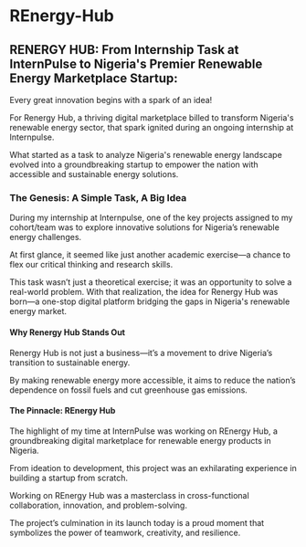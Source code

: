 # REnergy-Hub

## RENERGY HUB: From Internship Task at InternPulse to Nigeria's Premier Renewable Energy Marketplace Startup:

Every great innovation begins with a spark of an idea! 

For Renergy Hub, a thriving digital marketplace billed to transform Nigeria's renewable energy sector, that spark ignited during an ongoing internship at Internpulse.

What started as a task to analyze Nigeria's renewable energy landscape evolved into a groundbreaking startup to empower the nation with accessible and sustainable energy solutions.

### The Genesis: A Simple Task, A Big Idea

During my internship at Internpulse, one of the key projects assigned to my cohort/team was to explore innovative solutions for Nigeria’s renewable energy challenges.

At first glance, it seemed like just another academic exercise—a chance to flex our critical thinking and research skills.

This task wasn’t just a theoretical exercise; it was an opportunity to solve a real-world problem. With that realization, the idea for Renergy Hub was born—a one-stop digital platform bridging the gaps in Nigeria's renewable energy market.

#### Why Renergy Hub Stands Out

Renergy Hub is not just a business—it’s a movement to drive Nigeria’s transition to sustainable energy.

By making renewable energy more accessible, it aims to reduce the nation’s dependence on fossil fuels and cut greenhouse gas emissions.

#### The Pinnacle: REnergy Hub

The highlight of my time at InternPulse was working on REnergy Hub, a groundbreaking digital marketplace for renewable energy products in Nigeria.

From ideation to development, this project was an exhilarating experience in building a startup from scratch.

Working on REnergy Hub was a masterclass in cross-functional collaboration, innovation, and problem-solving. 

The project’s culmination in its launch today is a proud moment that symbolizes the power of teamwork, creativity, and resilience.
